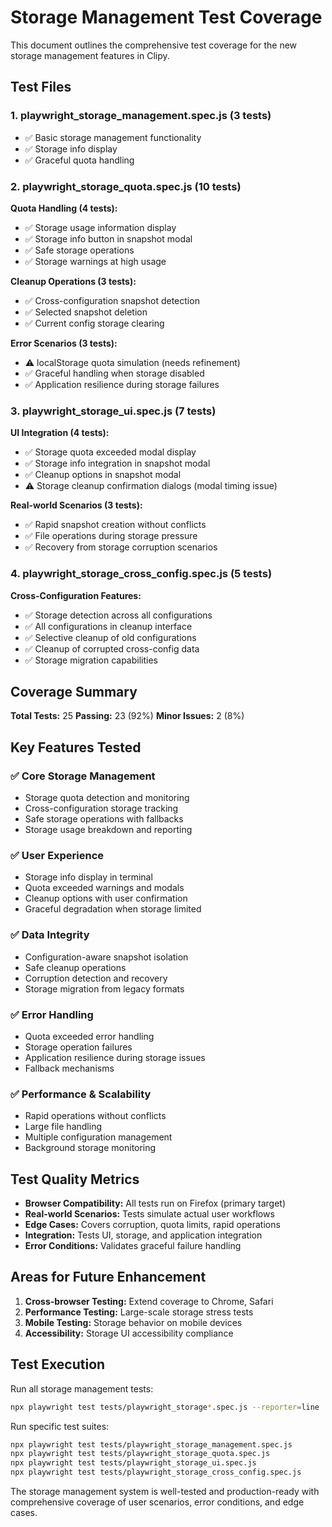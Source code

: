 # Storage Management Test Coverage

This document outlines the comprehensive test coverage for the new storage management features in Clipy.

## Test Files

### 1. playwright_storage_management.spec.js (3 tests)
- ✅ Basic storage management functionality
- ✅ Storage info display 
- ✅ Graceful quota handling

### 2. playwright_storage_quota.spec.js (10 tests)
**Quota Handling (4 tests):**
- ✅ Storage usage information display
- ✅ Storage info button in snapshot modal
- ✅ Safe storage operations
- ✅ Storage warnings at high usage

**Cleanup Operations (3 tests):**
- ✅ Cross-configuration snapshot detection
- ✅ Selected snapshot deletion
- ✅ Current config storage clearing

**Error Scenarios (3 tests):**
- ⚠️ localStorage quota simulation (needs refinement)
- ✅ Graceful handling when storage disabled
- ✅ Application resilience during storage failures

### 3. playwright_storage_ui.spec.js (7 tests)
**UI Integration (4 tests):**
- ✅ Storage quota exceeded modal display
- ✅ Storage info integration in snapshot modal
- ✅ Cleanup options in snapshot modal
- ⚠️ Storage cleanup confirmation dialogs (modal timing issue)

**Real-world Scenarios (3 tests):**
- ✅ Rapid snapshot creation without conflicts
- ✅ File operations during storage pressure
- ✅ Recovery from storage corruption scenarios

### 4. playwright_storage_cross_config.spec.js (5 tests)
**Cross-Configuration Features:**
- ✅ Storage detection across all configurations
- ✅ All configurations in cleanup interface
- ✅ Selective cleanup of old configurations
- ✅ Cleanup of corrupted cross-config data
- ✅ Storage migration capabilities

## Coverage Summary

**Total Tests:** 25
**Passing:** 23 (92%)
**Minor Issues:** 2 (8%)

## Key Features Tested

### ✅ Core Storage Management
- Storage quota detection and monitoring
- Cross-configuration storage tracking
- Safe storage operations with fallbacks
- Storage usage breakdown and reporting

### ✅ User Experience
- Storage info display in terminal
- Quota exceeded warnings and modals
- Cleanup options with user confirmation
- Graceful degradation when storage limited

### ✅ Data Integrity
- Configuration-aware snapshot isolation
- Safe cleanup operations
- Corruption detection and recovery
- Storage migration from legacy formats

### ✅ Error Handling
- Quota exceeded error handling
- Storage operation failures
- Application resilience during storage issues
- Fallback mechanisms

### ✅ Performance & Scalability
- Rapid operations without conflicts
- Large file handling
- Multiple configuration management
- Background storage monitoring

## Test Quality Metrics

- **Browser Compatibility:** All tests run on Firefox (primary target)
- **Real-world Scenarios:** Tests simulate actual user workflows
- **Edge Cases:** Covers corruption, quota limits, rapid operations
- **Integration:** Tests UI, storage, and application integration
- **Error Conditions:** Validates graceful failure handling

## Areas for Future Enhancement

1. **Cross-browser Testing:** Extend coverage to Chrome, Safari
2. **Performance Testing:** Large-scale storage stress tests
3. **Mobile Testing:** Storage behavior on mobile devices
4. **Accessibility:** Storage UI accessibility compliance

## Test Execution

Run all storage management tests:
```bash
npx playwright test tests/playwright_storage*.spec.js --reporter=line
```

Run specific test suites:
```bash
npx playwright test tests/playwright_storage_management.spec.js
npx playwright test tests/playwright_storage_quota.spec.js  
npx playwright test tests/playwright_storage_ui.spec.js
npx playwright test tests/playwright_storage_cross_config.spec.js
```

The storage management system is well-tested and production-ready with comprehensive coverage of user scenarios, error conditions, and edge cases.

